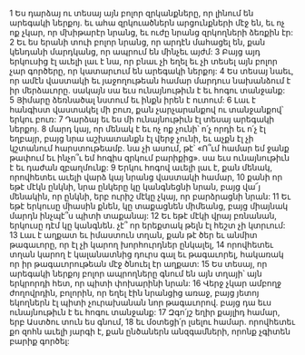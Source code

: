 1 Ես դարձայ ու տեսայ այն բոլոր զրկանքները, որ լինում են արեգակի ներքոյ. եւ ահա զրկուածներն արցունքների մէջ են, եւ ոչ ոք չկար, որ մխիթարէր նրանց, եւ ուժը նրանց զրկողների ձեռքին էր: 2 Եւ ես երանի տուի բոլոր նրանց, որ արդէն մահացել են, քան կենդանի մարդկանց, որ ապրում են մինչեւ այժմ: 3 Բայց այդ երկուսից էլ աւելի լաւ է նա, որ բնաւ չի եղել եւ չի տեսել այն բոլոր չար գործերը, որ կատարւում են արեգակի ներքոյ: 4 Ես տեսայ նաեւ, որ ամէն վաստակի եւ յաջողութեան համար մարդուս նախանձում է իր մերձաւորը. սակայն սա եւս ունայնութիւն է եւ հոգու տանջանք: 5 Յիմարը ձեռնածալ նստում եւ ինքն իրեն է ուտում:
6 Լաւ է հանգիստ վաստակել մի բուռ, քան չարչարանքով ու տանջանքով՝ երկու բուռ: 7 Դարձայ եւ ես մի ունայնութիւն էլ տեսայ արեգակի ներքոյ. 8 մարդ կայ, որ մենակ է եւ ոչ ոք չունի՝ ո՛չ որդի եւ ո՛չ էլ եղբայր, բայց նրա աշխատանքն էլ վերջ չունի, եւ աչքն էլ չի կշտանում հարստութեամբ. նա չի ասում, թէ՝ «Ո՞ւմ համար եմ ջանք թափում եւ ինչո՞ւ եմ հոգիս զրկում բարիքից». սա եւս ունայնութիւն է եւ դաժան զբաղմունք: 9 Երկու հոգով աւելի լաւ է, քան մենակ, որովհետեւ աւելի վարձ կայ նրանց վաստակի համար, 10 քանի որ եթէ մէկն ընկնի, նրա ընկերը կը կանգնեցնի նրան, բայց վա՜յ մենակին, որ ընկնի, երբ ուրիշ մէկը չկայ, որ բարձրացնի նրան: 11 Եւ եթէ երկուսը միասին քնեն, կը տաքացնեն միմեանց, բայց միայնակ մարդն ինչպէ՞ս պիտի տաքանայ: 12 Եւ եթէ մէկի վրայ բռնանան, երկուսը դէմ կը կանգնեն. չէ՞ որ երեքտակ թելն էլ հեշտ չի կտրւում:
13 Լաւ է աղքատ եւ իմաստուն տղան, քան թէ ծեր եւ անմիտ թագաւորը, որ էլ չի կարող խորհուրդներ ընկալել, 14 որովհետեւ տղան կարող է կալանատնից դուրս գալ եւ թագաւորել, հակառակ որ իր թագաւորութեան մէջ ծնուել էր աղքատ: 15 Ես տեսայ, որ արեգակի ներքոյ բոլոր ապրողները գնում են այն տղայի՝ այն երկրորդի հետ, որ պիտի փոխարինի նրան: 16 Վերջ չկար ամբողջ ժողովրդին, բոլորին, որ եղել էին նրանցից առաջ, բայց յետոյ եկողներն էլ պիտի չուրախանան նոր թագաւորով. բայց դա եւս ունայնութիւն է եւ հոգու տանջանք:
17 Զգո՛յշ եղիր քայլիդ համար, երբ Աստծու տուն ես գնում, 18 եւ մօտեցի՛ր լսելու համար. որովհետեւ քո զոհն աւելի յարգի է, քան ընծաներն անզգամների, որոնք չգիտեն բարիք գործել:
